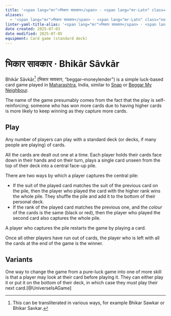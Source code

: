 ```yaml
---
title: '<span lang="mr">भिकार सावकार</span> · <span lang="mr-Latn" class="noun">Bhikār Sāvkār</span>'
aliases:
  - '<span lang="mr">भिकार सावकार</span> · <span lang="mr-Latn" class="noun">Bhikār Sāvkār</span>'
linter-yaml-title-alias: '<span lang="mr">भिकार सावकार</span> · <span lang="mr-Latn" class="noun">Bhikār Sāvkār</span>'
date created: 2025-07-03
date modified: 2025-07-05
equipment: Card game (standard deck)
---
```

# <span lang="mr">भिकार सावकार</span> · <span lang="mr-Latn" class="noun">Bhikār Sāvkār</span>

<span lang="mr-Latn" class="aka noun">Bhikār Sāvkār</span>[^trans] (<span lang="mr" class="aka">भिकार सावकार</span>, “beggar–moneylender”) is a simple luck-based card game played in [Maharashtra](https://en.wikipedia.org/wiki/Maharashtra), India, similar to [Snap](games/snap/snap.md) or [Beggar My Neighbour](games/beggar-my-neighbour/beggar-my-neighbour.md).

[^trans]: This can be transliterated in various ways, for example <span lang="mr-Latn" class="noun">Bhikar Sawkar</span> or <span lang="mr-Latn" class="noun">Bhikar Savkar</span>.

The name of the game presumably comes from the fact that the play is self-reinforcing; someone who has won more cards due to having higher cards is more likely to keep winning as they capture more cards.
## Play

Any number of players can play with a standard deck (or decks, if many people are playing) of cards.

All the cards are dealt out one at a time. Each player holds their cards face down in their hands and on their turn, plays a single card unseen from the top of their deck into a central face-up pile. 

There are two ways by which a player captures the central pile:
- If the suit of the played card matches the suit of the previous card on the pile, then the player who played the card with the higher rank wins the whole pile. They shuffle the pile and add it to the bottom of their personal deck.
- If the rank of the played card matches the previous one, and the _colour_ of the cards is the same (black or red), then the player who played the second card also captures the whole pile.

A player who captures the pile restarts the game by playing a card.

Once all other players have run out of cards, the player who is left with all the cards at the end of the game is the winner.

## Variants

One way to change the game from a pure-luck game into one of more skill is that a player may look at their card before playing it. They can either play it or put it on the bottom of their deck, in which case they _must_ play their next card.[@UniverseIsAGame]